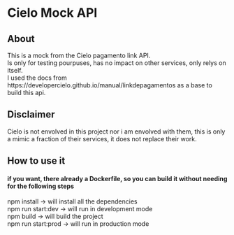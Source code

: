 # Cielo Mock API

<h2>About</h2>
<div>This is a mock from the Cielo pagamento link API.</div>
<div>Is only for testing pourpuses, has no impact on other services, only relys on itself.</div>
<div>I used the docs from https://developercielo.github.io/manual/linkdepagamentos as a base to build this api.</div>


<h2>Disclaimer</h2>
<div>Cielo is not envolved in this project nor i am envolved with them, this is only a mimic a fraction of their services, it does not replace their work.</div>

<h2>How to use it</h2>
<h4>if you want, there already a Dockerfile, so you can build it without needing for the following steps</h4>

<div></div>
<div>npm install -> will install all the dependencies</div>
<div>npm run start:dev -> will run in development mode</div>
<div>npm build -> will build the project</div>
<div>npm run start:prod -> will run in production mode</div>
